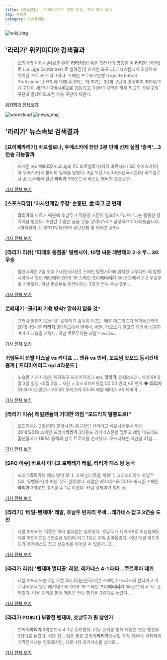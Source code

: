```yaml
---
title: (이슈클립) '**라리가**' 관련 이슈, 기사 모아 보기
tag: 라리가
category: 이슈클리핑
---
```

![wiki_img](https://user-images.githubusercontent.com/42597476/44503234-41136a80-a6d0-11e8-9071-6fc6418eafe4.png)
## **'**라리가**'** 위키피디아 검색결과
>프리메라 디비시온[a]은 흔히 **라리가**[b] 혹은 협찬사의 명칭을 따 **라리가** 산탄데르 (La Liga Santander) 로 알려진[1] 스페인 축구 리그 시스템에서 최상위에 위치한 프로 축구 리그이다. 스페인 프로축구연맹 (Liga de Fútbol Profesional, LFP) 에 의해 주관되는 라 리가는 20개 구단이 경쟁하여 최하위 3개 구단이 세군다 디비시온으로 강등되고, 이들의 공백을 하위 리그의 상위 2개 구단과 플레이오프전 우승 구단이 채운다.

<a href="https://ko.wikipedia.org/wiki/라리가" target="_blank">위키백과 전체보기</a>

![wordcloud](https://s3.ap-northeast-2.amazonaws.com/lyrics101-wordcloud/2018-09-03-1535908830.png)
![news_img](https://user-images.githubusercontent.com/42597476/44507050-1206f400-a6e4-11e8-8d98-7ffbfebb353f.png)
## **'**라리가**'** 뉴스속보 검색결과
### [프리메**라리가**] 바르셀로나, 우에스카에 전반 3분 만에 선제 실점 '충격'…3연승 가능할까

>스페인 프리메**라리가**(LaLiga) FC 바르셀로나(이하 바르사)가 SD 우에스카(이하 우에스카)에 불의의 일격을 당했다. 3일 오전 1시 30분(한국시간)에 바르셀로나 캄 노우에서 열린 **라리가** 3라운드서 베스트 멤버가 총출동한...

<a href="http://www.topstarnews.net/news/articleView.html?idxno=475416" target="_blank">기사 전체 보기</a>

### [스포츠타임] '아시안게임 주장' 손흥민, 金 따고 군 면제

>**라리가**와 다르기 때문에 호날두가 적응할 시간이 필요하다”라며 “그는 훌륭한 경기력을 펼쳤다. 조만간 수많은 골을 넣을 것이다"라고 긍정적으로 내다봤습니다. <저작권자 ⓒ SPOTV NEWS 무단전재 및 재배포 금지>

<a href="http://www.spotvnews.co.kr/?mod=news&act=articleView&idxno=234452" target="_blank">기사 전체 보기</a>

### [**라리가** 리뷰] '파레호 동점골' 발렌시아, 10명 싸운 레반테와 2-2 무...3G 무승

>발렌시아는 2일 오후 7시(한국시간) 스페인 발렌시아에 위치한 시우다드 데 발렌시아에서 열린 레반테와 2018-19 스페인 프리메**라리가** 3라운드에서 2-2 무승부를 기록했다. 이날 무승부로 발렌시아는 3경기 연속 무승(2무...

<a href="http://www.interfootball.co.kr/news/articleView.html?idxno=237765" target="_blank">기사 전체 보기</a>

### 로페테기 “골키퍼 기용 방식? 말하지 않을 것”

>그러나 말하지 않을 것” 로페테기 감독이 이끄는 레알 마드리드가 레가네스와의 2018-19시즌 **라리가** 3라운드에서 벤제마, 베일, 라모스가 골고루 득점에 성공하며 4-1 대승을 거뒀다. 이날 쿠르투아는 레알 마드리드...

<a href="http://www.goal.com/kr/%EB%89%B4%EC%8A%A4/a/1dwllv80nuagl10lblkrxtuc4q" target="_blank">기사 전체 보기</a>

### 귀엥두지 선발 아스날 vs 카디프 ... 맨유 vs 번리, 토트넘 왓포드 동시간대 중계 [ 프리미어리그 epl 4라운드 ]

>노승환 기자 다음은 해외축구 프리미어리그 epl, **라리가**, 분데스리가, 세리에A 9월 3일 일정 <9월 3일... 사진 = 후스코어드닷컴 00:00 번리 VS 맨유 ◆ **라리가** 01:30 바르셀로나 VS SD 우에스카 03:45 레알 베티스 VS 세비야...

<a href="http://www.ggilbo.com/news/articleView.html?idxno=541723" target="_blank">기사 전체 보기</a>

### [**라리가** 이슈] 레알팬들의 거대한 외침 "모드리치 발롱도르!"

>모드리치는 2일(이하 한국시간) 홈구장인 산티아고 베르나베우서 열린 2018/2019 스페인 프리메**라리가** 3라운드 레가네스전을 앞두고 레알 마드리드 홈팬들에게 UEFA 올해의 선수 트로피를 선사했다. 모드리치는 지난달 31일...

<a href="http://www.sportalkorea.com/news/view.php?gisa_uniq=2018090215434655&section_code=20&cp=se&gomb=1" target="_blank">기사 전체 보기</a>

### [SPO 이슈] 바르사 아니고 로페테기 레알, **라리가** 패스 왕 등극

>프리메**라리가**의 패스 왕이 됐다. 자체 신기록을 세웠다. 크리스티아누 호날두(33, 유벤투스)가 떠난 것도 한몫했다. 레알은 레가네스와 2018-19시즌 스페인 **라리가** 3라운드 경기를 4-1로 이겼다. 카림 벤제마가 멀티 골...

<a href="http://www.spotvnews.co.kr/?mod=news&act=articleView&idxno=234480" target="_blank">기사 전체 보기</a>

### [**라리가**] ‘베일-벤제마’ 레알, 호날두 빈자리 무색…레가네스 잡고 3연승 도전

>레알 마드리드 걱정은 역시 쓸데없는 일이었다. 호날두가 세리에A로 떠났음에도 레알 마드리드는 2연승을 달리며 리그 1위로 우뚝 솟아올랐다. 이런 레알 마드리드가 레가네스도 잡고 상승세를 이어갈 수 있을까. 그...

<a href="http://www.kookje.co.kr/news2011/asp/newsbody.asp?code=0600&key=20180902.99099014953" target="_blank">기사 전체 보기</a>

### [**라리가** 리뷰] '벤제마 멀티골' 레알, 레가네스 4-1 대파...쿠르투아 데뷔

>레알 마드리드는 2일 오전 3시 45분(한국시간) 스페인 마드리드의 산티아고 베르나베우서 열린 레가네스와 2018-19 스페인 프리메**라리가** 3라운드서 4-1로 승리했다. 이날 승리를 통해 레알은 연승 행진을 3경기로 늘렸다....

<a href="http://www.interfootball.co.kr/news/articleView.html?idxno=237708" target="_blank">기사 전체 보기</a>

### [**라리가** POINT] 부활한 벤제마, 호날두가 될 상인가

>프리메**라리가** 3라운드서 4-1로 승리했다. 이날 승리를 통해 레알은 연승 행진을 3경기로 늘렸다. 시즌 전... 팀은 물론 프리메**라리가**에서도 득점 선두다. 헤타페와 개막전에서는 침묵했지만, 지로나와 레가네스를 상대로...

<a href="http://www.interfootball.co.kr/news/articleView.html?idxno=237728" target="_blank">기사 전체 보기</a>


